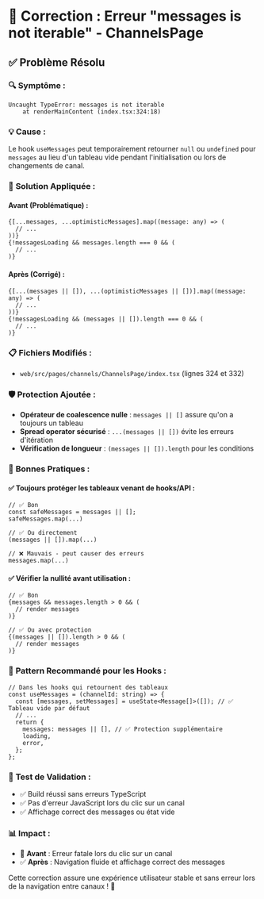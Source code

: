 # 🐛 Correction : Erreur "messages is not iterable" - ChannelsPage

## ✅ Problème Résolu

### 🔍 **Symptôme :**

```
Uncaught TypeError: messages is not iterable
    at renderMainContent (index.tsx:324:18)
```

### 💡 **Cause :**

Le hook `useMessages` peut temporairement retourner `null` ou `undefined` pour `messages` au lieu d'un tableau vide pendant l'initialisation ou lors de changements de canal.

### 🔧 **Solution Appliquée :**

#### Avant (Problématique) :

```tsx
{[...messages, ...optimisticMessages].map((message: any) => (
  // ...
))}
{!messagesLoading && messages.length === 0 && (
  // ...
)}
```

#### Après (Corrigé) :

```tsx
{[...(messages || []), ...(optimisticMessages || [])].map((message: any) => (
  // ...
))}
{!messagesLoading && (messages || []).length === 0 && (
  // ...
)}
```

### 📋 **Fichiers Modifiés :**

- `web/src/pages/channels/ChannelsPage/index.tsx` (lignes 324 et 332)

### 🛡️ **Protection Ajoutée :**

- **Opérateur de coalescence nulle** : `messages || []` assure qu'on a toujours un tableau
- **Spread operator sécurisé** : `...(messages || [])` évite les erreurs d'itération
- **Vérification de longueur** : `(messages || []).length` pour les conditions

### 📝 **Bonnes Pratiques :**

#### ✅ Toujours protéger les tableaux venant de hooks/API :

```tsx
// ✅ Bon
const safeMessages = messages || [];
safeMessages.map(...)

// ✅ Ou directement
(messages || []).map(...)

// ❌ Mauvais - peut causer des erreurs
messages.map(...)
```

#### ✅ Vérifier la nullité avant utilisation :

```tsx
// ✅ Bon
{messages && messages.length > 0 && (
  // render messages
)}

// ✅ Ou avec protection
{(messages || []).length > 0 && (
  // render messages
)}
```

### 🔄 **Pattern Recommandé pour les Hooks :**

```tsx
// Dans les hooks qui retournent des tableaux
const useMessages = (channelId: string) => {
  const [messages, setMessages] = useState<Message[]>([]); // ✅ Tableau vide par défaut
  // ...
  return {
    messages: messages || [], // ✅ Protection supplémentaire
    loading,
    error,
  };
};
```

### 🧪 **Test de Validation :**

- ✅ Build réussi sans erreurs TypeScript
- ✅ Pas d'erreur JavaScript lors du clic sur un canal
- ✅ Affichage correct des messages ou état vide

### 📊 **Impact :**

- 🚫 **Avant** : Erreur fatale lors du clic sur un canal
- ✅ **Après** : Navigation fluide et affichage correct des messages

Cette correction assure une expérience utilisateur stable et sans erreur lors de la navigation entre canaux ! 🎉
